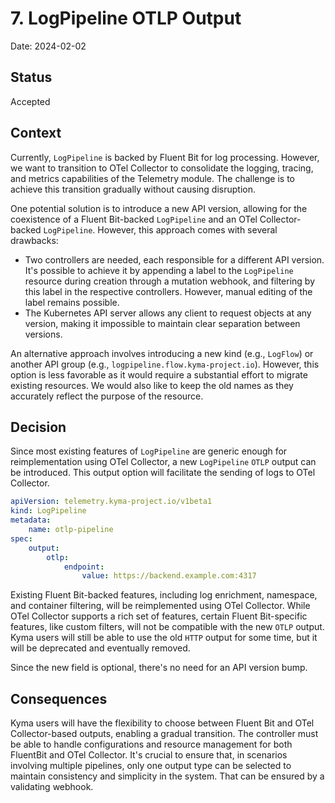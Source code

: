 # 7. LogPipeline OTLP Output

Date: 2024-02-02

## Status

Accepted

## Context

Currently, `LogPipeline` is backed by Fluent Bit for log processing.
However, we want to transition to OTel Collector to consolidate the logging, tracing, and metrics capabilities of the Telemetry module.
The challenge is to achieve this transition gradually without causing disruption.

One potential solution is to introduce a new API version, allowing for the coexistence of a Fluent Bit-backed `LogPipeline` and an OTel Collector-backed `LogPipeline`. However, this approach comes with several drawbacks:

* Two controllers are needed, each responsible for a different API version. It's possible to achieve it by appending a label to the `LogPipeline` resource during creation through a mutation webhook, and filtering by this label in the respective controllers.
However, manual editing of the label remains possible.
* The Kubernetes API server allows any client to request objects at any version, making it impossible to maintain clear separation between versions.

An alternative approach involves introducing a new kind (e.g., `LogFlow`) or another API group (e.g., `logpipeline.flow.kyma-project.io`).
However, this option is less favorable as it would require a substantial effort to migrate existing resources. We would also like to keep the old names as they accurately reflect the purpose of the resource.

## Decision

Since most existing features of `LogPipeline` are generic enough for reimplementation using OTel Collector, a new `LogPipeline` `OTLP` output can be introduced.
This output option will facilitate the sending of logs to OTel Collector.

```yaml
apiVersion: telemetry.kyma-project.io/v1beta1
kind: LogPipeline
metadata:
    name: otlp-pipeline
spec:
    output:
        otlp:
            endpoint:
                value: https://backend.example.com:4317
```

Existing Fluent Bit-backed features, including log enrichment, namespace, and container filtering, will be reimplemented using OTel Collector.
While OTel Collector supports a rich set of features, certain Fluent Bit-specific features, like custom filters, will not be compatible with the new `OTLP` output.
Kyma users will still be able to use the old `HTTP` output for some time, but it will be deprecated and eventually removed.

Since the new field is optional, there's no need for an API version bump.

## Consequences

Kyma users will have the flexibility to choose between Fluent Bit and OTel Collector-based outputs, enabling a gradual transition.
The controller must be able to handle configurations and resource management for both FluentBit and OTel Collector.
It's crucial to ensure that, in scenarios involving multiple pipelines, only one output type can be selected to maintain consistency and simplicity in the system. That can be ensured by a validating webhook.

